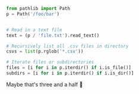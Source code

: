 <!--
.. title: Three useful pathlib snippets
.. slug: pathlib-snippets
.. date: 2020-09-06 00:00:00
.. tags: python
.. category: 
.. link: 
.. description: 
.. type: text
-->

```py
from pathlib import Path
p = Path('/foo/bar')


# Read in a text file
text = (p / 'file.txt').read_text()

# Recursively list all .csv files in directory
csvs = list(p.rglob('*.csv'))

# Iterate files or subdirectories
files = [i for i in p.iterdir() if i.is_file()]
subdirs = [i for i in p.iterdir() if i.is_dir()]
```

Maybe that's three and a half 🙂
